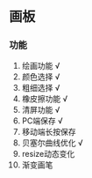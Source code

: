 # `画板` 

### 功能
1. 绘画功能 √
2. 颜色选择 √
3. 粗细选择 √
4. 橡皮擦功能 √
5. 清屏功能 √
6. PC端保存 √
7. 移动端长按保存
8. 贝塞尔曲线优化 √
9. resize动态变化
10. 渐变画笔

